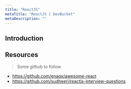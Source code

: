 ```yaml
---
title: "ReactJS"
metaTitle: "ReactJS | DevBucket"
metaDescription: ""
---
```


## Introduction

## Resources

> Some github to follow
- https://github.com/enaqx/awesome-react
- https://github.com/sudheerj/reactjs-interview-questions
